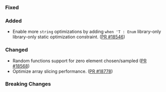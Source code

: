 ### Fixed

### Added

* Enable more `string` optimizations by adding `when 'T : Enum` library-only library-only static optimization constraint. ([PR #18546](https://github.com/dotnet/fsharp/pull/18546))

### Changed

* Random functions support for zero element chosen/sampled ([PR #18568](https://github.com/dotnet/fsharp/pull/18568))
* Optimize array slicing performance. ([PR #18778](https://github.com/dotnet/fsharp/pull/18778))

### Breaking Changes
